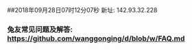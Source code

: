 ##2018年09月28日07时12分07秒 新址: 142.93.32.228
### 兔友常见问题及解答: https://github.com/wanggonging/d/blob/w/FAQ.md
